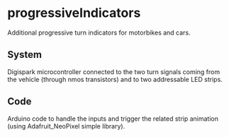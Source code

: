 # progressiveIndicators
Additional progressive turn indicators for motorbikes and cars.

## System
Digispark microcontroller connected to the two turn signals coming from the vehicle (through nmos transistors) and to two addressable LED strips.

## Code
Arduino code to handle the inputs and trigger the related strip animation (using Adafruit_NeoPixel simple library).
